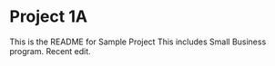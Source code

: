 # Project 1A
This is the README for Sample Project
This includes Small Business program.
Recent edit.
